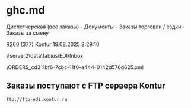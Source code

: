 # ghc.md

Диспетчерская (все заказы) - Документы - Заказы торговли / ездки - Заказы за смену

R260 (377) Kontur 19.08.2025 8:29:10 

\\\server2\data\fabius\EDI\Inbox

\ORDERS_cd311bf6-7cbc-11f0-a444-0142d576d625.xml

## Заказы поступают с FTP сервера Kontur

`ftp://ftp-edi.kontur.ru`